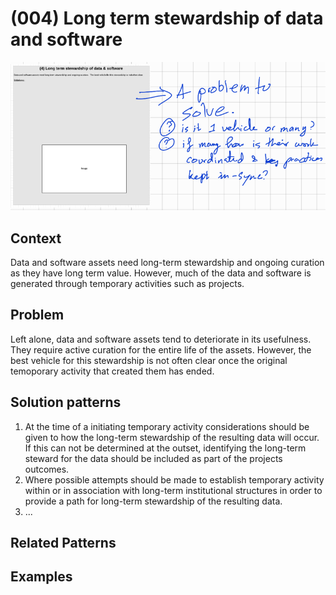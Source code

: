 # (004) Long term stewardship of data and software

![](images/image001.png)

## Context

Data and software assets need long-term stewardship and ongoing curation as they have long term value.  However, much of the data and software is generated through temporary activities such as projects.

## Problem

Left alone, data and software assets tend to deteriorate in its usefulness.  They require active curation for the entire life of the assets.  However, the best vehicle for this stewardship is not often clear once the original temoporary activity that created them has ended.

## Solution patterns

1. At the time of a initiating temporary activity considerations should be given to how the long-term stewardship of the resulting data will occur.  If this can not be determined at the outset, identifying the long-term steward for the data should be included as part of the projects outcomes.
2. Where possible attempts should be made to establish temporary activity within or in association with long-term institutional structures in order to provide a path for long-term stewardship of the resulting data.
3. ...

## Related Patterns

## Examples

<links to examples>
